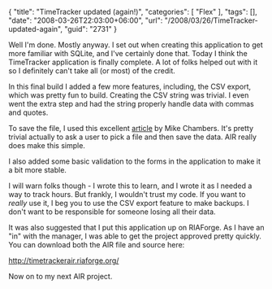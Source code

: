 {
	"title": "TimeTracker updated (again!)",
	"categories": [
		"Flex"
	],
	"tags": [],
	"date": "2008-03-26T22:03:00+06:00",
	"url": "/2008/03/26/TimeTracker-updated-again",
	"guid": "2731"
}

Well I'm done. Mostly anyway. I set out when creating this application to get more familiar with SQLite, and I've certainly done that. Today I think the TimeTracker application is finally complete. A lot of folks helped out with it so I definitely can't take all (or most) of the credit. 

In this final build I added a few more features, including, the CSV export, which was pretty fun to build. Creating the CSV string was trivial. I even went the extra step and had the string properly handle data with commas and quotes.

To save the file, I used this excellent <a href="http://www.mikechambers.com/blog/2007/11/06/air-example-html-editor-with-live-preview/">article</a> by Mike Chambers. It's pretty trivial actually to ask a user to pick a file and then save the data. AIR really does make this simple. 

I also added some basic validation to the forms in the application to make it a bit more stable. 

I will warn folks though - I wrote this to learn, and I wrote it as I needed a way to track hours. But frankly, I wouldn't trust my code. If you want to <i>really</i> use it, I beg you to use the CSV export feature to make backups. I don't want to be responsible for someone losing all their data. 

It was also suggested that I put this application up on RIAForge. As I have an "in" with the manager, I was able to get the project approved pretty quickly. You can download both the AIR file and source here:

<a href="http://timetrackerair.riaforge.org/">http://timetrackerair.riaforge.org/</a>

Now on to my next AIR project.